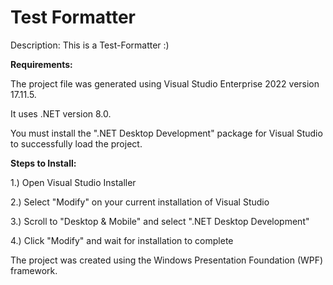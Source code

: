 # Test Formatter
Description: This is a Test-Formatter :)

**Requirements:**

The project file was generated using Visual Studio Enterprise 2022 version 17.11.5. 

It uses .NET version 8.0.

You must install the ".NET Desktop Development" package for Visual Studio to successfully load the project.

**Steps to Install:** 

1.) Open Visual Studio Installer 

2.) Select "Modify" on your current installation of Visual Studio 

3.) Scroll to "Desktop & Mobile" and select ".NET Desktop Development" 

4.) Click "Modify" and wait for installation to complete

The project was created using the Windows Presentation Foundation (WPF) framework.
